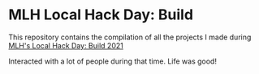 # MLH Local Hack Day: Build

This repository contains the compilation of all the projects I made during [MLH's Local Hack Day: Build 2021](https://organize.mlh.io/participants/events/6072-local-hack-day-build)

Interacted with a lot of people during that time. Life was good!
